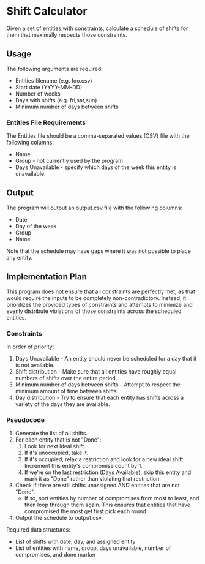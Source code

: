 # Shift Calculator
Given a set of entities with constraints, calculate a schedule of shifts for them that maximally respects those constraints.

## Usage
The following arguments are required:
- Entities filename (e.g. foo.csv)
- Start date (YYYY-MM-DD)
- Number of weeks
- Days with shifts (e.g. fri,sat,sun)
- Minimum number of days between shifts

### Entities File Requirements
The Entities file should be a comma-separated values (CSV) file with the following columns:
- Name
- Group - not currently used by the program
- Days Unavailable - specify which days of the week this entity is unavailable.

## Output
The program will output an output.csv file with the following columns:
- Date
- Day of the week
- Group
- Name

Note that the schedule may have gaps where it was not possible to place any entity.

## Implementation Plan
This program does not ensure that all constraints are perfectly met, as that would require the inputs to be completely non-contradictory. Instead, it prioritizes the provided types of constraints and attempts to minimize and evenly distribute violations of those constraints across the scheduled entities.

### Constraints
In order of priority:
1. Days Unavailable - An entity should never be scheduled for a day that it is not available.
1. Shift distribution - Make sure that all entities have roughly equal numbers of shifts over the entire period.
1. Minimum number of days between shifts - Attempt to respect the minimum amount of time between shifts.
1. Day distribution - Try to ensure that each entity has shifts across a variety of the days they are available.

### Pseudocode
1. Generate the list of all shifts.
1. For each entity that is not "Done":
   1. Look for next ideal shift.
   1. If it's unoccupied, take it.
   1. If it's occupied, relax a restriction and look for a new ideal shift. Increment this entity's compromise count by 1.
   1. If we're on the last restriction (Days Available), skip this entity and mark it as "Done" rather than violating that restriction.
1. Check if there are still shifts unassigned AND entities that are not "Done".
    - If so, sort entities by number of compromises from most to least, and then loop through them again. This ensures that entities that have compromised the most get first pick each round.
1. Output the schedule to output.csv.

Required data structures:
- List of shifts with date, day, and assigned entity
- List of entities with name, group, days unavailable, number of compromises, and done marker
